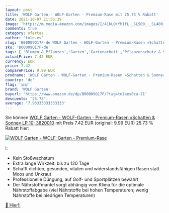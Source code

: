 ```yaml
---
layout: post
title: 'WOLF Garten - WOLF-Garten - Premium-Rase mit 25.73 % Rabatt'
date: 2021-10-07 21:56:39
image: 'https://m.media-amazon.com/images/I/41kLO+YhIfL._SL500_._SL400_.jpg'
comments: true
category: ofertas
author: 'tole.es'
slug: 'B00009Q17F-de WOLF Garten - WOLF-Garten - Premium-Rasen »Schatten &...'
sku: 'B00009Q17F-de'
tags: [ 'Blumen & Pflanzen','Garten','Gartenarbeit','Pflanzenschutz & Schädlingsbekämpfung','Regular Stores','Shops','Unkrautvernichter','Unkrautvernichtung','wolf garten', ]
actualPrice: 7.42 EUR
currency: EUR
price: 7.42
comparePrice: 9.99 EUR
prodname: 'WOLF Garten - WOLF-Garten - Premium-Rasen »Schatten & Sonne« LP 10; 3820010'
country: 'de'
flag: '🇩🇪'
brand: 'WOLF Garten'
buyurl: 'https://www.amazon.de/dp/B00009Q17F/?tag=tolees0ca-21'
descuento: '25.73'
average: '7.93333333333333'
---
```


Sie können [WOLF Garten - WOLF-Garten - Premium-Rasen »Schatten & Sonne« LP 10; 3820010](https://www.amazon.de/dp/B00009Q17F/?tag=tolees0ca-21) mit Preis 7.42 EUR (original: 9.99 EUR) 25.73 % Rabatt hier:

[![WOLF Garten - WOLF-Garten - Premium-Rase](https://m.media-amazon.com/images/I/41kLO+YhIfL._SL500_._SL400_.jpg)](https://www.amazon.de/dp/B00009Q17F/?tag=tolees0ca-21)

ℹ️:

- Kein Stoßwachstum
- Extra lange Wirkzeit: bis zu 120 Tage
- Schafft dichten, gesunden, vitalen und widerstandsfähigen Rasen statt Moos und Unkraut
- Professionelle Düngung, auf Golf- und Sportplätzen bewährt
- Der Nährstoffmantel sorgt abhängig vom Klima für die optimale Nährstoffabgabe (viel Nährstoffe bei hohen Temperaturen; wenig Nährstoffe bei niedrigen Temperaturen)

[🛒 Hier!!](https://www.amazon.de/dp/B00009Q17F/?tag=tolees0ca-21)
